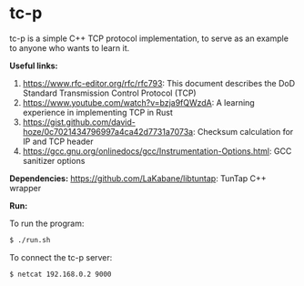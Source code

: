 # tc-p

tc-p is a simple C++ TCP protocol implementation, to serve as an example to anyone who wants to learn it.

**Useful links:**
1) https://www.rfc-editor.org/rfc/rfc793: This document describes the DoD Standard Transmission Control Protocol (TCP)
2) https://www.youtube.com/watch?v=bzja9fQWzdA: A learning experience in implementing TCP in Rust
3) https://gist.github.com/david-hoze/0c7021434796997a4ca42d7731a7073a: Checksum calculation for IP and TCP header
4) https://gcc.gnu.org/onlinedocs/gcc/Instrumentation-Options.html: GCC sanitizer options

**Dependencies:**
https://github.com/LaKabane/libtuntap: TunTap C++ wrapper 

**Run:**

To run the program:
```sh
$ ./run.sh
```

To connect the tc-p server:
```sh
$ netcat 192.168.0.2 9000
```
